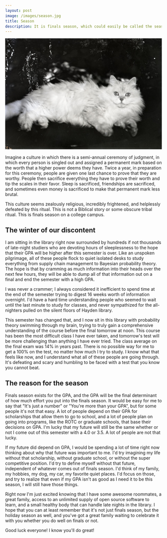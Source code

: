 ```yaml
---
layout: post
image: /images/season.jpg
title: Season
description: It is finals season, which could easily be called the season of our discontent. This is my story of how finals are going and my encouragement for those going through it too.
---
```


![](/images/season.jpg)

Imagine a culture in which there is a semi-annual ceremony of judgment, in which every person is singled out and assigned a permanent mark based on the worth that a higher power deems they have. Twice a year, in preparation for this ceremony, people are given one last chance to prove that they are worthy. People then sacrifice everything they have to prove their worth and tip the scales in their favor. Sleep is sacrificed, friendships are sacrificed, and sometimes even money is sacrificed to make that permanent mark less brutal.

This culture seems zealously religious, incredibly frightened, and helplessly defeated by this ritual. This is not a Biblical story or some obscure tribal ritual. This is finals season on a college campus.

## The winter of our discontent

I am sitting in the library right now surrounded by hundreds if not thousands of late-night studiers who are devoting hours of sleeplessness to the hope that their GPA will be higher after this semester is over. Like an unspoken pilgrimage, all of these people flock to quiet isolated desks to study everything from supply chain management to Bayesian probability theory. The hope is that by cramming as much information into their heads over the next few hours, they will be able to dump all of that information out on a final and end the semester with a high GPA.

I was never a crammer; I always considered it inefficient to spend time at the end of the semester trying to digest 16 weeks worth of information overnight. I'd have a hard time understanding people who seemed to wait until the last minute to study for classes, and never sympathized for the all-nighters pulled on the silent floors of Hayden library.

This semester has changed that, and I now sit in this library with probability theory swimming through my brain, trying to truly gain a comprehensive understanding of the course before the final tomorrow at noon. This course has been the most difficult class I have ever taken, and tomorrow's test will be more challenging than anything I have ever tried. The class average on the final exam was 14% in years past. There is no possible way for me to get a 100% on the test, no matter how much I try to study. I know what that feels like now, and I understand what all of these people are going through. It's defeating and scary and humbling to be faced with a test that you know you cannot beat.

## The reason for the season

Finals season exists for the GPA, and the GPA will be the final determinant of how much effort you put into the finals season. It would be easy for me to say that "It's just a number" or "You're more than your GPA", but for some people it's not that easy. A lot of people depend on their GPA for scholarships that allow them to go to school, and a lot of people plan on going into programs, like the ROTC or graduate schools, that base their decisions on GPA. I'm lucky that my future will still be the same whether or not I come out of this semester with a 4.0 or 3.5. A lot of people are not that lucky.

If my future did depend on GPA, I would be spending a lot of time right now thinking about why that future was important to me. I'd try imagining my life without that scholarship, without graduate school, or without the super competitive position. I'd try to define myself without that future, independent of whatever comes out of finals season. I'd think of my family, my hobbies, my dog, my car, my favorite quiet places. I'd focus on those, and try to realize that even if my GPA isn't as good as I need it to be this season, I will still have those things.

Right now I'm just excited knowing that I have some awesome roommates, a great family, access to an unlimited supply of open source software to learn, and a small healthy body that can handle late nights in the library. I hope that you can at least remember that it's not just finals season, but the holiday season as well, and you've got a great family waiting to celebrate it with you whether you do well on finals or not.

Good luck everyone! I know you'll do great!
